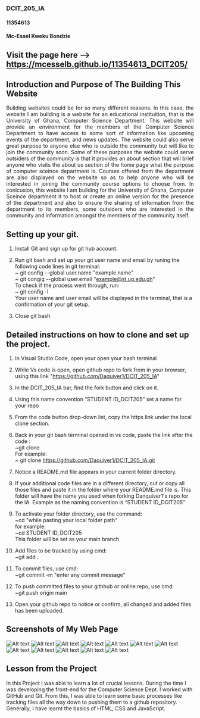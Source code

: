 ### DCIT_205_IA
#### 11354613
#### Mc-Essel Kweku Bondzie 
## Visit the page here --> https://mcesselb.github.io/11354613_DCIT205/

## Introduction and Purpose of The Building This Website
 <p style="text-align: justify;">
 Building websites could be for so many different reasons. In this case, the website I am building is a website for an educational instituition, that is the University of Ghana, Computer Science Department. This website will provide an environment for the members of the Computer Science Department to have access to some sort of information like upcoming events of the department, and news updates. The website could also serve great purpose to anyone else who is outside the community but will like to join the community soon. Some of these purposes the website could serve outsiders of the community is that it provides an about section that will brief anyone who visits the about us section of the home page what the purpose of computer sceince department is. Courses offered from the department are also displayed on the website so as to help anyone who will be interested in joining the community course options to choose from.
 In conlcusion, this website I am building for the University of Ghana, Computer Sceince department it to host or create an online version for the presence of the department and also to ensure the sharing of information from the department to its members, some outsiders who are interested in the community and information amongst the members of the community itself.  </p>

## Setting up your git.
1. Install Git and sign up for git hub account.

2. Run git bash and set up your git user name and email by runing the following code lines in git terminal:<br>
   ~ git config --global user.name "example name"<br>
   ~ git congig --global user.email "example@st.ug.edu.gh"<br>
      To check if the process went through, run:<br>
   ~ git config -l<br>
     Your user name and user email will be displayed in the terminal, that is a confirmation of your git setup.<br>

3. Close git bash<br>

## Detailed instructions on how to clone and set up the project.
 
1. In Visual Studio Code, open your open your bash terminal <br>

2. While Vs code is open, open github repo to fork  from in your browser, using this link "https://github.com/Daquiver1/DCIT_205_IA" <br>

3. In the DCIT_205_IA bar, find the fork button and click on it. <br>

4. Using this name convention “STUDENT ID_DCIT205” set a name for your repo<br>

5. From the code button drop-down list, copy the https link under the local clone section.<br>

6. Back in your git bash terminal opened in vs code, paste the link after the code :<br>
      ~git clone<br>
   For example:<br>
      ~ git clone https://github.com/Daquiver1/DCIT_205_IA.git<br>

7. Notice a README.md file appears in your current folder directory. <br>

8. If your additional code files are in a different directory, cut or copy all those files and paste it in the folder where your README.md file is. This folder will have the name you used when forking Danquiver1's repo for the IA. Example as the naming convention is “STUDENT ID_DCIT205”<br>

8. To activate your folder directory, use the command:<br>
   ~cd "while pasting your local folder path"<br>
   for example:<br>
   ~cd STUDENT ID_DCIT205<br>
   This folder will be set as your main branch<br>

9. Add files to be tracked by using cmd:<br>
   ~git add .<br>

10. To commit files, use cmd:<br>
   ~git commit -m "enter any commit message"<br>

11. To push committed files to your githhub or online repo, use cmd:<br>
   ~git push origin main<br>

12. Open your github repo to notice or confirm, all changed and added files has been uploaded.<br>


## Screenshots of My Web Page

![Alt text](<rmScreenshot 2023-11-28 205953.png>) ![Alt text](<rmScreenshot 2023-11-28 210027.png>) ![Alt text](<rmScreenshot 2023-11-28 210040.png>) ![Alt text](<rmScreenshot 2023-11-28 210100.png>) ![Alt text](<rmScreenshot 2023-11-28 210120.png>) ![Alt text](<rmScreenshot 2023-11-28 210141.png>) ![Alt text](<rmScreenshot 2023-11-28 210157.png>) ![Alt text](<rmScreenshot 2023-11-28 210213.png>) ![Alt text](<rmScreenshot 2023-11-28 210232.png>) ![Alt text](<rmScreenshot 2023-11-28 210253.png>) ![Alt text](<rmScreenshot 2023-11-28 210317.png>) ![Alt text](<rmScreenshot 2023-11-28 210508.png>)

## Lesson from the Project
In this Project I was able to learn a lot of crucial lessons. During the time I was developing the front-end for the Computer Science Dept. I worked with GitHub and Git. From this, I was able to learn some basic processes like tracking files all the way down to pushing them to a github repository. 
Generally, I have learnt the basics of HTML, CSS and JavaScript.
